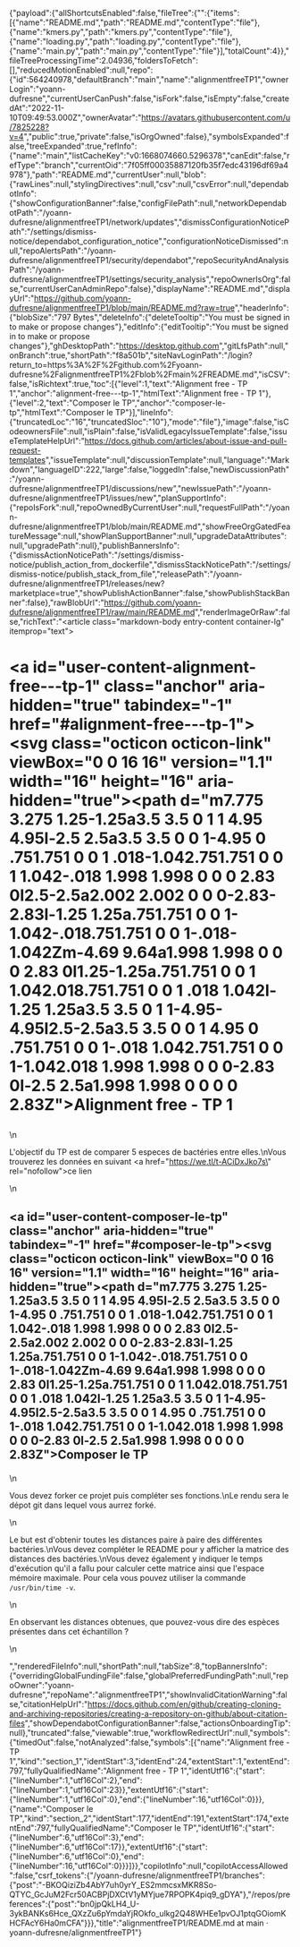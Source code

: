 {"payload":{"allShortcutsEnabled":false,"fileTree":{"":{"items":[{"name":"README.md","path":"README.md","contentType":"file"},{"name":"kmers.py","path":"kmers.py","contentType":"file"},{"name":"loading.py","path":"loading.py","contentType":"file"},{"name":"main.py","path":"main.py","contentType":"file"}],"totalCount":4}},"fileTreeProcessingTime":2.04936,"foldersToFetch":[],"reducedMotionEnabled":null,"repo":{"id":564240978,"defaultBranch":"main","name":"alignmentfreeTP1","ownerLogin":"yoann-dufresne","currentUserCanPush":false,"isFork":false,"isEmpty":false,"createdAt":"2022-11-10T09:49:53.000Z","ownerAvatar":"<https://avatars.githubusercontent.com/u/7825228?v=4>","public":true,"private":false,"isOrgOwned":false},"symbolsExpanded":false,"treeExpanded":true,"refInfo":{"name":"main","listCacheKey":"v0:1668074660.5296378","canEdit":false,"refType":"branch","currentOid":"7f05ff00035887120fb35f7edc43196df69a4978"},"path":"README.md","currentUser":null,"blob":{"rawLines":null,"stylingDirectives":null,"csv":null,"csvError":null,"dependabotInfo":{"showConfigurationBanner":false,"configFilePath":null,"networkDependabotPath":"/yoann-dufresne/alignmentfreeTP1/network/updates","dismissConfigurationNoticePath":"/settings/dismiss-notice/dependabot_configuration_notice","configurationNoticeDismissed":null,"repoAlertsPath":"/yoann-dufresne/alignmentfreeTP1/security/dependabot","repoSecurityAndAnalysisPath":"/yoann-dufresne/alignmentfreeTP1/settings/security_analysis","repoOwnerIsOrg":false,"currentUserCanAdminRepo":false},"displayName":"README.md","displayUrl":"<https://github.com/yoann-dufresne/alignmentfreeTP1/blob/main/README.md?raw=true>","headerInfo":{"blobSize":"797 Bytes","deleteInfo":{"deleteTooltip":"You must be signed in to make or propose changes"},"editInfo":{"editTooltip":"You must be signed in to make or propose changes"},"ghDesktopPath":"<https://desktop.github.com>","gitLfsPath":null,"onBranch":true,"shortPath":"f8a501b","siteNavLoginPath":"/login?return_to=https%3A%2F%2Fgithub.com%2Fyoann-dufresne%2FalignmentfreeTP1%2Fblob%2Fmain%2FREADME.md","isCSV":false,"isRichtext":true,"toc":[{"level":1,"text":"Alignment free - TP 1","anchor":"alignment-free---tp-1","htmlText":"Alignment free - TP 1"},{"level":2,"text":"Composer le TP","anchor":"composer-le-tp","htmlText":"Composer le TP"}],"lineInfo":{"truncatedLoc":"16","truncatedSloc":"10"},"mode":"file"},"image":false,"isCodeownersFile":null,"isPlain":false,"isValidLegacyIssueTemplate":false,"issueTemplateHelpUrl":"<https://docs.github.com/articles/about-issue-and-pull-request-templates>","issueTemplate":null,"discussionTemplate":null,"language":"Markdown","languageID":222,"large":false,"loggedIn":false,"newDiscussionPath":"/yoann-dufresne/alignmentfreeTP1/discussions/new","newIssuePath":"/yoann-dufresne/alignmentfreeTP1/issues/new","planSupportInfo":{"repoIsFork":null,"repoOwnedByCurrentUser":null,"requestFullPath":"/yoann-dufresne/alignmentfreeTP1/blob/main/README.md","showFreeOrgGatedFeatureMessage":null,"showPlanSupportBanner":null,"upgradeDataAttributes":null,"upgradePath":null},"publishBannersInfo":{"dismissActionNoticePath":"/settings/dismiss-notice/publish_action_from_dockerfile","dismissStackNoticePath":"/settings/dismiss-notice/publish_stack_from_file","releasePath":"/yoann-dufresne/alignmentfreeTP1/releases/new?marketplace=true","showPublishActionBanner":false,"showPublishStackBanner":false},"rawBlobUrl":"<https://github.com/yoann-dufresne/alignmentfreeTP1/raw/main/README.md>","renderImageOrRaw":false,"richText":"\<article class="markdown-body entry-content container-lg" itemprop="text"\>

<h1 tabindex="\&quot;-1\&quot;" dir="\&quot;auto\&quot;">

<a id=\"user-content-alignment-free---tp-1\" class=\"anchor\" aria-hidden=\"true\" tabindex=\"-1\" href=\"#alignment-free---tp-1\">\<svg class="octicon octicon-link" viewBox="0 0 16 16" version="1.1" width="16" height="16" aria-hidden="true"\>\<path d="m7.775 3.275 1.25-1.25a3.5 3.5 0 1 1 4.95 4.95l-2.5 2.5a3.5 3.5 0 0 1-4.95 0 .751.751 0 0 1 .018-1.042.751.751 0 0 1 1.042-.018 1.998 1.998 0 0 0 2.83 0l2.5-2.5a2.002 2.002 0 0 0-2.83-2.83l-1.25 1.25a.751.751 0 0 1-1.042-.018.751.751 0 0 1-.018-1.042Zm-4.69 9.64a1.998 1.998 0 0 0 2.83 0l1.25-1.25a.751.751 0 0 1 1.042.018.751.751 0 0 1 .018 1.042l-1.25 1.25a3.5 3.5 0 1 1-4.95-4.95l2.5-2.5a3.5 3.5 0 0 1 4.95 0 .751.751 0 0 1-.018 1.042.751.751 0 0 1-1.042.018 1.998 1.998 0 0 0-2.83 0l-2.5 2.5a1.998 1.998 0 0 0 0 2.83Z"\></path></svg></a>Alignment free - TP 1

</h1>

\n

<p dir="\&quot;auto\&quot;">

L'objectif du TP est de comparer 5 especes de bactéries entre elles.\nVous trouverez les données en suivant <a href=\"https://we.tl/t-ACiDxJko7s\" rel=\"nofollow\">ce lien</a>

</p>

\n

<h2 tabindex="\&quot;-1\&quot;" dir="\&quot;auto\&quot;">

<a id=\"user-content-composer-le-tp\" class=\"anchor\" aria-hidden=\"true\" tabindex=\"-1\" href=\"#composer-le-tp\">\<svg class="octicon octicon-link" viewBox="0 0 16 16" version="1.1" width="16" height="16" aria-hidden="true"\>\<path d="m7.775 3.275 1.25-1.25a3.5 3.5 0 1 1 4.95 4.95l-2.5 2.5a3.5 3.5 0 0 1-4.95 0 .751.751 0 0 1 .018-1.042.751.751 0 0 1 1.042-.018 1.998 1.998 0 0 0 2.83 0l2.5-2.5a2.002 2.002 0 0 0-2.83-2.83l-1.25 1.25a.751.751 0 0 1-1.042-.018.751.751 0 0 1-.018-1.042Zm-4.69 9.64a1.998 1.998 0 0 0 2.83 0l1.25-1.25a.751.751 0 0 1 1.042.018.751.751 0 0 1 .018 1.042l-1.25 1.25a3.5 3.5 0 1 1-4.95-4.95l2.5-2.5a3.5 3.5 0 0 1 4.95 0 .751.751 0 0 1-.018 1.042.751.751 0 0 1-1.042.018 1.998 1.998 0 0 0-2.83 0l-2.5 2.5a1.998 1.998 0 0 0 0 2.83Z"\></path></svg></a>Composer le TP

</h2>

\n

<p dir="\&quot;auto\&quot;">

Vous devez forker ce projet puis compléter ses fonctions.\nLe rendu sera le dépot git dans lequel vous aurrez forké.

</p>

\n

<p dir="\&quot;auto\&quot;">

Le but est d'obtenir toutes les distances paire à paire des différentes bactéries.\nVous devez compléter le README pour y afficher la matrice des distances des bactéries.\nVous devez également y indiquer le temps d'exécution qu'il a fallu pour calculer cette matrice ainsi que l'espace mémoire maximale. Pour cela vous pouvez utiliser la commande <code>/usr/bin/time -v</code>.

</p>

\n

<p dir="\&quot;auto\&quot;">

En observant les distances obtenues, que pouvez-vous dire des espèces présentes dans cet échantillon ?

</p>

\n

</article>

","renderedFileInfo":null,"shortPath":null,"tabSize":8,"topBannersInfo":{"overridingGlobalFundingFile":false,"globalPreferredFundingPath":null,"repoOwner":"yoann-dufresne","repoName":"alignmentfreeTP1","showInvalidCitationWarning":false,"citationHelpUrl":"<https://docs.github.com/en/github/creating-cloning-and-archiving-repositories/creating-a-repository-on-github/about-citation-files>","showDependabotConfigurationBanner":false,"actionsOnboardingTip":null},"truncated":false,"viewable":true,"workflowRedirectUrl":null,"symbols":{"timedOut":false,"notAnalyzed":false,"symbols":[{"name":"Alignment free - TP 1","kind":"section_1","identStart":3,"identEnd":24,"extentStart":1,"extentEnd":797,"fullyQualifiedName":"Alignment free - TP 1","identUtf16":{"start":{"lineNumber":1,"utf16Col":2},"end":{"lineNumber":1,"utf16Col":23}},"extentUtf16":{"start":{"lineNumber":1,"utf16Col":0},"end":{"lineNumber":16,"utf16Col":0}}},{"name":"Composer le TP","kind":"section_2","identStart":177,"identEnd":191,"extentStart":174,"extentEnd":797,"fullyQualifiedName":"Composer le TP","identUtf16":{"start":{"lineNumber":6,"utf16Col":3},"end":{"lineNumber":6,"utf16Col":17}},"extentUtf16":{"start":{"lineNumber":6,"utf16Col":0},"end":{"lineNumber":16,"utf16Col":0}}}]}},"copilotInfo":null,"copilotAccessAllowed":false,"csrf_tokens":{"/yoann-dufresne/alignmentfreeTP1/branches":{"post":"-BKOQiziZb4AbY7uh0yrY_ES2mmcsxMKR8So-QTYC_GcJuM2Fcr50ACBPjDXCtV1yMYjue7RPOPK4piq9_gDYA"},"/repos/preferences":{"post":"bn0jpQkLH4_U-3ykBANKs6Hce_QXzZu6pYmdaYjROkfo_ulkg2Q48WHEe1pvOJ1ptqGOiomKHCFAcY6Ha0mCFA"}}},"title":"alignmentfreeTP1/README.md at main · yoann-dufresne/alignmentfreeTP1"}
